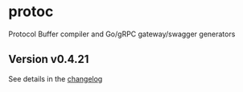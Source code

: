 # protoc
Protocol Buffer compiler and Go/gRPC gateway/swagger generators

## Version v0.4.21

See details in the [changelog](docs/CHANGELOG.md)
